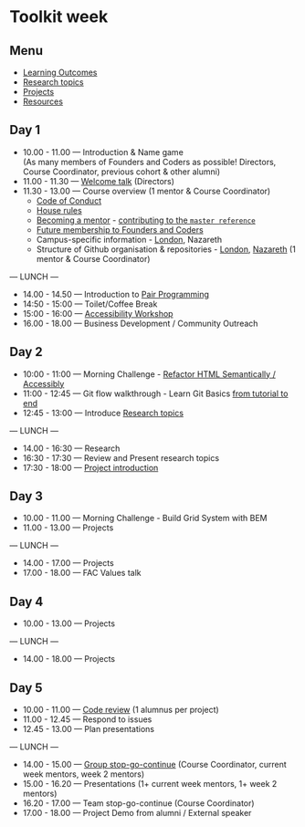 # Toolkit week

## Menu
- [Learning Outcomes](./learning-outcomes.md)
- [Research topics](./research-afternoon.md)
- [Projects](./project.md)
- [Resources](./resources.md)

## Day 1
- 10.00 - 11.00 — Introduction & Name game  
(As many members of Founders and Coders as possible! Directors, Course Coordinator, previous cohort & other alumni)
- 11.00 - 11.30 — [Welcome talk](https://github.com/foundersandcoders/master-reference/blob/master/about.md) (Directors)
- 11.30 - 13.00 — Course overview (1 mentor & Course Coordinator)
    - [Code of Conduct](https://github.com/foundersandcoders/master-reference/blob/master/code_of_conduct.md)
    - [House rules](../general/house-rules.md)
    - [Becoming a mentor](../general/tips-for-mentoring.md) - [contributing to the `master reference`](https://github.com/foundersandcoders/master-reference/blob/master/CONTRIBUTING.md)
    - [Future membership to Founders and Coders](https://github.com/foundersandcoders/london-programme/blob/master/membership.md)
    - Campus-specific information - [London](https://github.com/foundersandcoders/london-curriculum), Nazareth
    - Structure of Github organisation & repositories - [London](https://github.com/FAC10), [Nazareth](https://github.com/FAC1-Nazareth) (1 mentor & Course Coordinator)

— LUNCH —
- 14.00 - 14.50 — Introduction to [Pair Programming](https://github.com/foundersandcoders/master-reference/blob/master/coursebook/general/pair-programming.md)
- 14:50 - 15:00 — Toilet/Coffee Break
- 15:00 - 16:00 — [Accessibility Workshop](https://github.com/jsms90/web-accessibility)
- 16.00 - 18.00 — Business Development / Community Outreach

## Day 2
- 10:00 - 11:00 — Morning Challenge - [Refactor HTML Semantically / Accessibly](https://github.com/njsfield/css-gallery-challenge)
- 11:00 - 12:45 — Git flow walkthrough - Learn Git Basics [from tutorial to end](https://github.com/NataliaLKB/learn-git-basics#tutorial)
- 12:45 - 13:00 — Introduce [Research topics](./research-afternoon.md)

— LUNCH —
- 14.00 - 16:30 — Research
- 16:30 - 17:30 — Review and Present research topics
- 17:30 - 18:00 — [Project introduction](.project.md)

## Day 3
- 10.00 - 11.00 — Morning Challenge - Build Grid System with BEM
- 11.00 - 13.00 — Projects

— LUNCH —
- 14.00 - 17.00 — Projects
- 17.00 - 18.00 — FAC Values talk

## Day 4
- 10.00 - 13.00 — Projects

— LUNCH —
- 14.00 - 18.00 — Projects

## Day 5
- 10.00 - 11.00 — [Code review](../general/code-reviews.md) (1 alumnus per project)
- 11.00 - 12.45 — Respond to issues
- 12.45 - 13.00 — Plan presentations

— LUNCH —
- 14.00 - 15.00 — [Group stop-go-continue](https://github.com/foundersandcoders/london-curriculum/tree/master/stop-go-continue) (Course Coordinator, current week mentors, week 2 mentors)
- 15.00 - 16.20 — Presentations (1+ current week mentors, 1+ week 2 mentors)
- 16.20 - 17.00 — Team stop-go-continue (Course Coordinator)
- 17.00 - 18.00 — Project Demo from alumni / External speaker
